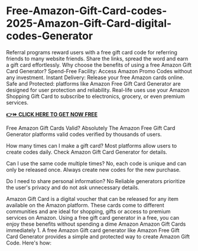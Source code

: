 # Free-Amazon-Gift-Card-codes-2025-Amazon-Gift-Card-digital-codes-Generator
Referral programs reward users with a free gift card code for referring friends to many website friends. Share the links, spread the word and earn a gift card effortlessly. Why choose the benefits of using a free Amazon Gift Card Generator? Spend-Free Facility: Access Amazon Promo Codes without any investment. Instant Delivery: Release your free Amazon cards online. Safe and Protected: platforms like Amazon Free Gift Card Generator are designed for user protection and reliability. Real-life uses use your Amazon Shopping Gift Card to subscribe to electronics, grocery, or even premium services.


**[👉⏩ CLICK HERE TO GET NOW FREE](https://firstgiftzone.com/free-amazon-gift-card-code-2025)**


Free Amazon Gift Cards Valid? Absolutely The Amazon Free Gift Card Generator platforms valid codes verified by thousands of users.

How many times can I make a gift card? Most platforms allow users to create codes daily. Check Amazon Gift Card Generator for details.

Can I use the same code multiple times? No, each code is unique and can only be released once. Always create new codes for the new purchase.

Do I need to share personal information? No Reliable generators prioritize the user's privacy and do not ask unnecessary details.

Amazon Gift Card is a digital voucher that can be released for any item available on the Amazon platform. These cards come to different communities and are ideal for shopping, gifts or access to premium services on Amazon. Using a free gift card generator in a free, you can enjoy these benefits without spending a dime Amazon Amazon Gift Cards immediately 1. A free Amazon Gift card generator like Amazon Free Gift Card Generator provides a simple and protected way to create Amazon Gift Code. Here's how:

